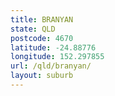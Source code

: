 ```yaml
---
title: BRANYAN
state: QLD
postcode: 4670
latitude: -24.88776
longitude: 152.297855
url: /qld/branyan/
layout: suburb
---
```


